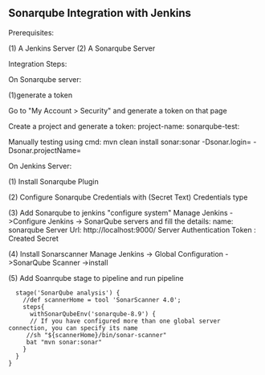 
Sonarqube Integration with Jenkins
----------------------------------------------------
Prerequisites:

(1) A Jenkins Server
(2) A Sonarqube Server

Integration Steps:

On Sonarqube server:

(1)generate a token 

Go to "My Account > Security" and generate a token on that page

Create a project and generate a token:
project-name:<project-name>
sonarqube-test: <token>

Manually testing using cmd: 
    mvn clean install  sonar:sonar -Dsonar.login=<token> -Dsonar.projectName=<project-name>

On Jenkins Server:

(1) Install Sonarqube Plugin

  (2) Configure Sonarqube Credentials with (Secret Text) Credentials type

(3) Add Sonarqube to jenkins "configure system"
	Manage Jenkins ->Configure Jenkins -> SonarQube servers and fill the details:
	name: sonarqube
	Server Url: http://localhost:9000/
	Server Authentication Token : Created Secret
  
(4) Install Sonarscanner
	Manage Jenkins -> Global Configuration ->SonarQube Scanner ->install

(5) Add Soanrqube stage to pipeline and run pipeline
	
	  stage('SonarQube analysis') {
        //def scannerHome = tool 'SonarScanner 4.0';
        steps{
          withSonarQubeEnv('sonarqube-8.9') { 
          // If you have configured more than one global server connection, you can specify its name
         //sh "${scannerHome}/bin/sonar-scanner"
         bat "mvn sonar:sonar"
        }
      }
    }
       
